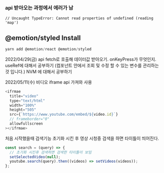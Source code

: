 ### api 받아오는 과정에서 에러가 남

```
// Uncaught TypeError: Cannot read properties of undefined (reading 'map')
```

## @emotion/styled Install

```javascript
yarn add @emotion/react @emotion/styled
```

2022/04/29(금)
api fetch로 호출해 데이터값 받아오기.
onKeyPress가 무엇인지.
useRef에 대해서 공부하기
(컴포넌트 안에서 조회 및 수정 할 수 있는 변수를 관리하는 것 입니다.)
NVM 에 대해서 공부하기

2022/05/11(수)
비디오 iframe api 가져와 사용

```javascript
<ifrmae
  title="video"
  type="text/html"
  width="100%"
  height="505"
  src={`https://www.youtube.com/embed/${video.id}`}
  // frameborder="0"
  allowfullscreen
></ifrmae>
```

처음 시작했을때 검색기능 초기화 시킨 후 영상 시청중 검색을 하면 타이틀이 띄어진다.

```javascript
const search = (query) => {
  // 초기화 시킨후 검색하면 검색한 타이틀이 보임
  setSelectedVideo(null);
  youtube.search(query).then((videos) => setVideos(videos));
};
```
